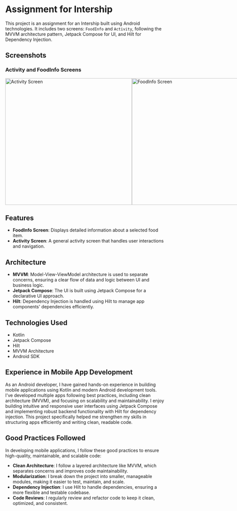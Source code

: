# Assignment for Intership

This project is an assignment for an Intership built using Android technologies. It includes two screens: `FoodInfo` and `Activity`, following the MVVM architecture pattern, Jetpack Compose for UI, and Hilt for Dependency Injection.

## Screenshots

### Activity and FoodInfo Screens
<div style="display: flex; justify-content: space-around;">
    <img src="https://github.com/user-attachments/assets/6c098f5a-b2a4-413f-906c-ef47804950ff" width="400" alt="Activity Screen">
    <img src="https://github.com/user-attachments/assets/bbc3a9ef-bbd7-4cfd-90b6-abe7149c52de" width="400" alt="FoodInfo Screen">
</div>

## Features
- **FoodInfo Screen**: Displays detailed information about a selected food item.
- **Activity Screen**: A general activity screen that handles user interactions and navigation.
  
## Architecture
- **MVVM**: Model-View-ViewModel architecture is used to separate concerns, ensuring a clear flow of data and logic between UI and business logic.
- **Jetpack Compose**: The UI is built using Jetpack Compose for a declarative UI approach.
- **Hilt**: Dependency Injection is handled using Hilt to manage app components' dependencies efficiently.

## Technologies Used
- Kotlin
- Jetpack Compose
- Hilt
- MVVM Architecture
- Android SDK

## Experience in Mobile App Development

As an Android developer, I have gained hands-on experience in building mobile applications using Kotlin and modern Android development tools. I've developed multiple apps following best practices, including clean architecture (MVVM), and focusing on scalability and maintainability. I enjoy building intuitive and responsive user interfaces using Jetpack Compose and implementing robust backend functionality with Hilt for dependency injection. This project specifically helped me strengthen my skills in structuring apps efficiently and writing clean, readable code.

## Good Practices Followed

In developing mobile applications, I follow these good practices to ensure high-quality, maintainable, and scalable code:

- **Clean Architecture**: I follow a layered architecture like MVVM, which separates concerns and improves code maintainability.
- **Modularization**: I break down the project into smaller, manageable modules, making it easier to test, maintain, and scale.
- **Dependency Injection**: I use Hilt to handle dependencies, ensuring a more flexible and testable codebase.
- **Code Reviews**: I regularly review and refactor code to keep it clean, optimized, and consistent.


